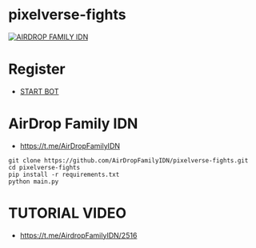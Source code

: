 # pixelverse-fights
[![AIRDROP FAMILY IDN](https://github.com/AirDropFamilyIDN/pixelverse-fights/blob/main/pixelverse.jpg)](https://github.com/AirDropFamilyIDN/pixelverse-fights/blob/main/pixelverse.jpg)
# Register
- [START BOT](https://t.me/pixelversexyzbot?start=6953912161)

# AirDrop Family IDN
- https://t.me/AirDropFamilyIDN

```
git clone https://github.com/AirDropFamilyIDN/pixelverse-fights.git
cd pixelverse-fights
pip install -r requirements.txt
python main.py

```
# TUTORIAL VIDEO
- https://t.me/AirdropFamilyIDN/2516
